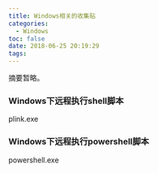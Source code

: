 ```yaml
---
title: Windows相关的收集贴
categories:
  - Windows
toc: false
date: 2018-06-25 20:19:29
tags:
---
```

摘要暂略。
<!-- more -->

### Windows下远程执行shell脚本
plink.exe

### Windows下远程执行powershell脚本
powershell.exe

